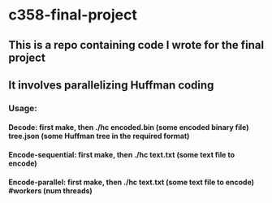 # c358-final-project

## This is a repo containing code I wrote for the final project
## It involves parallelizing Huffman coding

### Usage:
#### Decode: first make, then ./hc encoded.bin (some encoded binary file) tree.json (some Huffman tree in the required format) 
#### Encode-sequential: first make, then ./hc text.txt (some text file to encode)
#### Encode-parallel: first make, then ./hc text.txt (some text file to encode) #workers (num threads)
